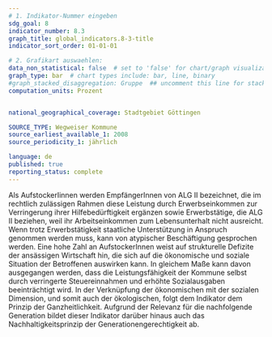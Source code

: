```yaml
---
# 1. Indikator-Nummer eingeben 
sdg_goal: 8
indicator_number: 8.3
graph_title: global_indicators.8-3-title
indicator_sort_order: 01-01-01

# 2. Grafikart auswaehlen: 
data_non_statistical: false  # set to 'false' for chart/graph visualization 
graph_type: bar  # chart types include: bar, line, binary 
#graph_stacked_disaggregation: Gruppe  ## uncomment this line for stacked bars. eplace 'Geschlecht' with the field of aggregation. 
computation_units: Prozent


national_geographical_coverage: Stadtgebiet Göttingen

SOURCE_TYPE: Wegweiser Kommune
source_earliest_available_1: 2008
source_periodicity_1: jährlich

language: de   
published: true 
reporting_status: complete
---
```

Als AufstockerIinnen werden EmpfängerInnen von ALG II bezeichnet, die im rechtlich zulässigen Rahmen diese Leistung durch Erwerbseinkommen zur Verringerung ihrer Hilfebedürftigkeit ergänzen sowie Erwerbstätige, die ALG II beziehen, weil ihr Arbeitseinkommen zum Lebensunterhalt nicht ausreicht. Wenn trotz Erwerbstätigkeit staatliche Unterstützung in Anspruch genommen werden muss, kann von atypischer Beschäftigung gesprochen werden. Eine hohe Zahl an AufstockerInnen weist auf strukturelle Defizite der ansässigen Wirtschaft hin, die sich auf die ökonomische und soziale Situation der Betroffenen auswirken kann. In gleichem Maße kann davon ausgegangen werden, dass die Leistungsfähigkeit der Kommune selbst durch verringerte Steuereinnahmen und erhöhte Sozialausgaben beeinträchtigt wird. In der Verknüpfung der ökonomischen mit der sozialen Dimension, und somit auch der ökologischen, folgt dem Indikator dem Prinzip der Ganzheitlichkeit. Aufgrund der Relevanz für die nachfolgende Generation bildet dieser Indikator darüber hinaus auch das Nachhaltigkeitsprinzip der Generationengerechtigkeit ab.
